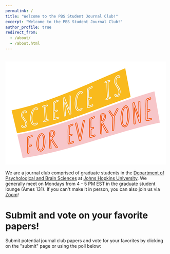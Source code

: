 ```yaml
---
permalink: /
title: "Welcome to the PBS Student Journal Club!"
excerpt: "Welcome to the PBS Student Journal Club!"
author_profile: true
redirect_from: 
  - /about/
  - /about.html
---
```


<br/><img src='/images/science-for-everyone.png' class="center">

We are a journal club comprised of graduate students in the [Department of Psychological and Brain Sciences](https://pbs.jhu.edu/) at [Johns Hopkins University](https://www.jhu.edu/). We generally meet on Mondays from 4 - 5 PM EST in the graduate student lounge (Ames 131). If you can't make it in person, you can also join us via [Zoom](https://jhubluejays.zoom.us/my/makaelanartker)!

Submit and vote on your favorite papers! 
======
Submit potential journal club papers and vote for your favorites by clicking on the "submit" page or using the poll below:

<div class="pollly-embed" data-id="PE9m5mJa"></div><script src="https://poll.ly/scripts/embed.js"></script>

